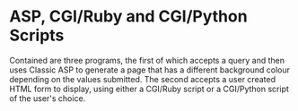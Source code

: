# ASP, CGI/Ruby and CGI/Python Scripts

Contained are three programs, the first of which accepts a query and then uses Classic ASP to generate a page that has a different background colour depending on the values submitted. The second accepts a user created HTML form to display, using either a CGI/Ruby script or a CGI/Python script of the user's choice.
